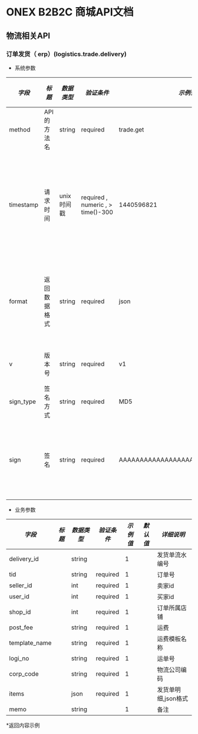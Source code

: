 # ONEX B2B2C 商城API文档

## 物流相关API

### 订单发货（ erp）(logistics.trade.delivery)

* 系统参数

| *字段* | *标题* | *数据类型* | *验证条件* | *示例值* | *默认值* | *详细说明* |
| ------------- | ------------- | ------------- | ------------- | ------------- | ------------- | ------------- |
| method | API的方法名 | string | required | trade.get | null | 标识请求的是哪个API |
| timestamp | 请求时间 | unix时间戳 | required , numeric , > time()-300 | 1440596821 | null | 标识API请求的发起时间，如果超时300秒则拒绝请求 |
| format | 返回数据格式 | string | required | json | json | 返回数据是json格式的，目前只支持json |
| v | 版本号 | string | required | v1 | null | 标识该接口的版本 |
| sign_type | 签名方式 | string | required | MD5 | null | 标识签名算法 |
| sign | 签名 | string | required | AAAAAAAAAAAAAAAAAAAAAAAAAAAAAAAAA | null | 数据签名，32位长度16进制数字 |


* 业务参数

| *字段* | *标题* | *数据类型* | *验证条件* | *示例值* | *默认值* | *详细说明* |
| ------------- | ------------- | ------------- | ------------- | ------------- | ------------- | ------------- |
| delivery_id |  | string |  | 1 |  | 发货单流水编号 |
| tid |  | string | required | 1 |  | 订单号 |
| seller_id |  | int | required | 1 |  | 卖家id |
| user_id |  | int | required | 1 |  | 买家id |
| shop_id |  | int | required | 1 |  | 订单所属店铺 |
| post_fee |  | string | required | 1 |  | 运费 |
| template_name |  | string | required | 1 |  | 运费模板名称 |
| logi_no |  | string | required | 1 |  | 运单号 |
| corp_code |  | string | required | 1 |  | 物流公司编码 |
| items |  | json | required | 1 |  | 发货单明细,json格式 |
| memo |  | string |  | 1 |  | 备注 |


*返回内容示例

```



```

